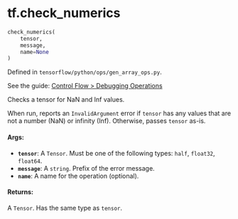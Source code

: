 <div itemscope itemtype="http://developers.google.com/ReferenceObject">
<meta itemprop="name" content="tf.check_numerics" />
</div>

# tf.check_numerics

``` python
check_numerics(
    tensor,
    message,
    name=None
)
```



Defined in `tensorflow/python/ops/gen_array_ops.py`.

See the guide: [Control Flow > Debugging Operations](../../../api_guides/python/control_flow_ops.md#Debugging_Operations)

Checks a tensor for NaN and Inf values.

When run, reports an `InvalidArgument` error if `tensor` has any values
that are not a number (NaN) or infinity (Inf). Otherwise, passes `tensor` as-is.

#### Args:

* <b>`tensor`</b>: A `Tensor`. Must be one of the following types: `half`, `float32`, `float64`.
* <b>`message`</b>: A `string`. Prefix of the error message.
* <b>`name`</b>: A name for the operation (optional).


#### Returns:

  A `Tensor`. Has the same type as `tensor`.